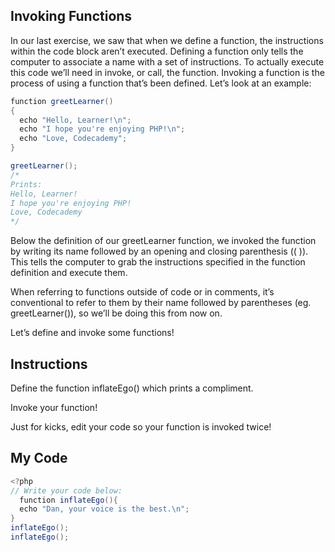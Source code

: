 ## Invoking Functions

In our last exercise, we saw that when we define a function, the instructions within the code block aren’t executed. Defining a function only tells the computer to associate a name with a set of instructions. To actually execute this code we’ll need in invoke, or call, the function. Invoking a function is the process of using a function that’s been defined. Let’s look at an example:
```c#
function greetLearner()
{
  echo "Hello, Learner!\n";
  echo "I hope you're enjoying PHP!\n";
  echo "Love, Codecademy";
}

greetLearner(); 
/*
Prints:
Hello, Learner!
I hope you're enjoying PHP!
Love, Codecademy
*/
```
Below the definition of our greetLearner function, we invoked the function by writing its name followed by an opening and closing parenthesis (( )). This tells the computer to grab the instructions specified in the function definition and execute them.

When referring to functions outside of code or in comments, it’s conventional to refer to them by their name followed by parentheses (eg. greetLearner()), so we’ll be doing this from now on.

Let’s define and invoke some functions!

## Instructions

Define the function inflateEgo() which prints a compliment.

Invoke your function!

Just for kicks, edit your code so your function is invoked twice!

## My Code
```c#
<?php
// Write your code below:
  function inflateEgo(){
  echo "Dan, your voice is the best.\n";
}
inflateEgo();
inflateEgo();

```

